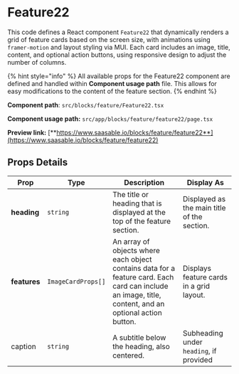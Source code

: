 # Feature22

This code defines a React component `Feature22` that dynamically renders a grid of feature cards based on the screen size, with animations using `framer-motion` and layout styling via MUI. Each card includes an image, title, content, and optional action buttons, using responsive design to adjust the number of columns.

{% hint style="info" %}
All available props for the Feature22 component are defined and handled within **Component usage path** file. This allows for easy modifications to the content of the feature section.
{% endhint %}

**Component path**: `src/blocks/feature/Feature22.tsx`

**Component usage path:**  `src/app/blocks/feature/feature22/page.tsx`

**Preview link:** [**https://www.saasable.io/blocks/feature/feature22**](https://www.saasable.io/blocks/feature/feature22)

## Props Details

| Prop         | Type               | Description                                                                                                                                            | Display As                                  |
| ------------ | ------------------ | ------------------------------------------------------------------------------------------------------------------------------------------------------ | ------------------------------------------- |
| **heading**  | `string`           | The title or heading that is displayed at the top of the feature section.                                                                              | Displayed as the main title of the section. |
| **features** | `ImageCardProps[]` | An array of objects where each object contains data for a feature card. Each card can include an image, title, content, and an optional action button. | Displays feature cards in a grid layout.    |
| caption      | `string`           | A subtitle below the heading, also centered.                                                                                                           | Subheading under `heading`, if provided     |

